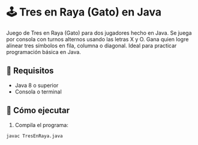 # 🕹️ Tres en Raya (Gato) en Java

Juego de Tres en Raya (Gato) para dos jugadores hecho en Java. Se juega por consola con turnos alternos usando las letras X y O. Gana quien logre alinear tres símbolos en fila, columna o diagonal. Ideal para practicar programación básica en Java.

## 🧱 Requisitos
- Java 8 o superior
- Consola o terminal

## 🚀 Cómo ejecutar

1. Compila el programa:

```bash
javac TresEnRaya.java

